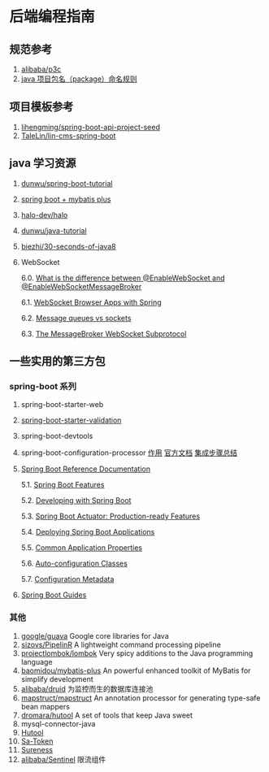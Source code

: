 # 后端编程指南

## 规范参考

1. [alibaba/p3c](https://github.com/alibaba/p3c)
2. [java 项目包名（package）命名规则](https://www.cnblogs.com/Haidnor/p/12241224.html)

## 项目模板参考

1. [lihengming/spring-boot-api-project-seed](https://github.com/lihengming/spring-boot-api-project-seed)
2. [TaleLin/lin-cms-spring-boot](https://github.com/TaleLin/lin-cms-spring-boot)


## java 学习资源

1. [dunwu/spring-boot-tutorial](https://github.com/dunwu/spring-boot-tutorial)
2. [spring boot + mybatis plus](https://juejin.cn/post/6844903862004875272)
3. [halo-dev/halo](https://github.com/halo-dev/halo)
4. [dunwu/java-tutorial](https://github.com/dunwu/java-tutorial)
5. [biezhi/30-seconds-of-java8](https://github.com/biezhi/30-seconds-of-java8)
6. WebSocket

    6.0. [What is the difference between @EnableWebSocket and @EnableWebSocketMessageBroker](https://stackoverflow.com/questions/51474358/what-is-the-difference-between-enablewebsocket-and-enablewebsocketmessagebroke)

    6.1. [WebSocket Browser Apps with Spring](http://rstoyanchev.github.io/s2gx2013-websocket-browser-apps-with-spring)

    6.2. [Message queues vs sockets](https://stackoverflow.com/questions/10668028/message-queues-vs-sockets)

    6.3. [The MessageBroker WebSocket Subprotocol](https://tools.ietf.org/id/draft-hapner-hybi-messagebroker-subprotocol-00.html)

## 一些实用的第三方包

### spring-boot 系列

1. spring-boot-starter-web
2. [spring-boot-starter-validation](https://spring.io/guides/gs/validating-form-input)
3. spring-boot-devtools
4. spring-boot-configuration-processor [作用](https://blog.csdn.net/weixin_43328357/article/details/106993172) [官方文档](https://docs.spring.io/spring-boot/docs/current/reference/html/configuration-metadata.html#configuration-metadata.annotation-processor) [集成步骤总结](https://www.cnblogs.com/myesn/p/spring-boot-integration-spring-boot-configuration-processor.html)
5. [Spring Boot Reference Documentation](https://docs.spring.io/spring-boot/docs/current/reference/html/index.html)

    5.1. [Spring Boot Features](https://docs.spring.io/spring-boot/docs/current/reference/html/features.html)

    5.2. [Developing with Spring Boot](https://docs.spring.io/spring-boot/docs/current/reference/html/using.html)

    5.3. [Spring Boot Actuator: Production-ready Features](https://docs.spring.io/spring-boot/docs/current/reference/html/actuator.html)

    5.4. [Deploying Spring Boot Applications](https://docs.spring.io/spring-boot/docs/current/reference/html/deployment.html)

    5.5. [Common Application Properties](https://docs.spring.io/spring-boot/docs/current/reference/html/application-properties.html)

    5.6. [Auto-configuration Classes](https://docs.spring.io/spring-boot/docs/current/reference/html/auto-configuration-classes.html#auto-configuration-classes)

    5.7. [Configuration Metadata](https://docs.spring.io/spring-boot/docs/current/reference/html/configuration-metadata.html)

6. [Spring Boot Guides](https://spring.io/guides)

### 其他

1. [google/guava](https://github.com/google/guava) Google core libraries for Java
2. [sizovs/PipelinR](https://github.com/sizovs/PipelinR) A lightweight command processing pipeline
3. [projectlombok/lombok](https://github.com/projectlombok/lombok) Very spicy additions to the Java programming language
4. [baomidou/mybatis-plus](https://github.com/baomidou/mybatis-plus) An powerful enhanced toolkit of MyBatis for simplify development
5. [alibaba/druid](https://github.com/alibaba/druid) 为监控而生的数据库连接池
6. [mapstruct/mapstruct](https://github.com/mapstruct/mapstruct) An annotation processor for generating type-safe bean mappers
7. [dromara/hutool](https://github.com/dromara/hutool) A set of tools that keep Java sweet
8. mysql-connector-java
9. [Hutool](https://hutool.cn)
10. [Sa-Token](http://sa-token.dev33.cn)
11. [Sureness](https://usthe.com/sureness/zh-cn)
12. [alibaba/Sentinel](https://github.com/alibaba/Sentinel) 限流组件
